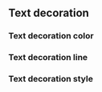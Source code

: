 ## Text decoration
<!-- <values.textDecoration> -->
<!-- </values.textDecoration> -->

<!-- <variants.textDecoration> -->
<!-- </variants.textDecoration> -->

### Text decoration color
<!-- <values.textDecorationColor> -->
<!-- </values.textDecorationColor> -->

<!-- <variants.textDecorationColor> -->
<!-- </variants.textDecorationColor> -->

### Text decoration line
<!-- <values.textDecorationLine> -->
<!-- </values.textDecorationLine> -->

<!-- <variants.textDecorationLine> -->
<!-- </variants.textDecorationLine> -->


### Text decoration style
<!-- <values.textDecorationStyle> -->
<!-- </values.textDecorationStyle> -->

<!-- <variants.textDecorationStyle> -->
<!-- </variants.textDecorationStyle> -->


